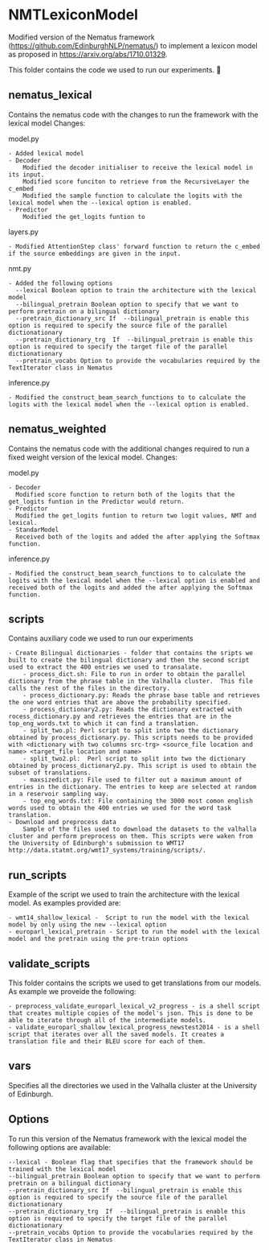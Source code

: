 # NMTLexiconModel

Modified version of the Nematus framework (https://github.com/EdinburghNLP/nematus/) to implement a lexicon model as proposed in https://arxiv.org/abs/1710.01329.

This folder contains the code we used to run our experiments. :beginner:

  ## nematus_lexical 
 Contains the nematus code with the changes to run the framework with the lexical model
Changes:

model.py 
  
    - Added lexical model
    - Decoder
        Modified the decoder initialiser to receive the lexical model in its input.
        Modified score funciton to retrieve from the RecursiveLayer the c_embed
        Modified the sample function to calculate the logits with the lexical model when the --lexical option is enabled.
    - Predictor 
        Modified the get_logits funtion to 
layers.py 

    - Modified AttentionStep class' forward function to return the c_embed if the source embeddings are given in the input.
nmt.py 
            
    - Added the following options
      --lexical Boolean option to train the architecture with the lexical model
      --bilingual_pretrain Boolean option to specify that we want to perform pretrain on a bilingual dictionary
      --pretrain_dictionary_src If  --bilingual_pretrain is enable this option is required to specify the source file of the parallel dictionationary
      --pretrain_dictionary_trg  If  --bilingual_pretrain is enable this option is required to specify the target file of the parallel dictionationary
      --pretrain_vocabs Option to provide the vocabularies required by the TextIterator class in Nematus
inference.py

    - Modified the construct_beam_search_functions to to calculate the logits with the lexical model when the --lexical option is enabled.
 ## nematus_weighted
 Contains the nematus code with the additional changes required to run a fixed weight version of the lexical model.
 Changes:
 
 model.py
 
    - Decoder
      Modified score function to return both of the logits that the get_logits funtion in the Predictor would return.
    - Predictor
      Modified the get_logits funtion to return two logit values, NMT and lexical.
    - StandarModel
      Received both of the logits and added the after applying the Softmax function.

inference.py

    - Modified the construct_beam_search_functions to to calculate the logits with the lexical model when the --lexical option is enabled and received both of the logits and added the after applying the Softmax function.
    
 ## scripts
 Contains auxiliary code we used to run our experiments
 
    - Create Bilingual dictionaries - folder that contains the sripts we built to create the bilingual dictionary and then the second script used to extract the 400 entries we used to transalate.
        - process_dict.sh: File to run in order to obtain the parallel dictionary from the phrase table in the Valhalla cluster.  This file calls the rest of the files in the directory.
        - process_dictionary.py: Reads the phrase base table and retrieves the one word entries that are above the probability specified.
        - process_dictionary2.py: Reads the dictionary extracted with rocess_dictionary.py and retrieves the entries that are in the top_eng_words.txt to which it can find a translation.
        - split_two.pl: Perl script to split into two the dictionary obtained by process_dictionary.py. This scripts needs to be provided with <dictionary with two columns src-trg> <source_file location and name> <target_file location and name>
        - split_two2.pl:  Perl script to split into two the dictionary obtained by process_dictionary2.py. This script is used to obtain the subset of translations.
        - maxsizedict.py: File used to filter out a maximum amount of entries in the dictionary. The entries to keep are selected at random in a reservoir sampling way.
        - top_eng_words.txt: File containing the 3000 most comon english words used to obtain the 400 entries we used for the word task translation.
    - Download and preprocess data
        Sample of the files used to download the datasets to the valhalla cluster and perform preprocess on them. This scripts were waken from the University of Edinburgh's submission to WMT17 http://data.statmt.org/wmt17_systems/training/scripts/.
 
 
## run_scripts 
Example of the script we used to train the architecture with the lexical model. As examples provided are:

    - wmt14_shallow_lexical -  Script to run the model with the lexical model by only using the new --lexical option
    - europarl_lexical_pretrain - Script to run the model with the lexical model and the pretrain using the pre-train options

## validate_scripts
This folder contains the scripts we used to get translations from our models. As example we proveide the following:

    - preprocess_validate_europarl_lexical_v2_progress - is a shell script that creates multiple copies of the model's json. This is done to be able to iterate through all of the intermediate models.
    - validate_europarl_shallow_lexical_progress_newstest2014 - is a shell script that iterates over all the saved models. It creates a translation file and their BLEU score for each of them. 

## vars 
Specifies all the directories we used in the Valhalla cluster at the University of Edinburgh.


## Options
To run this version of the Nematus framework with the lexical model the following options are available:

    --lexical - Boolean flag that specifies that the framework should be trained with the lexical model
    --bilingual_pretrain Boolean option to specify that we want to perform pretrain on a bilingual dictionary
    --pretrain_dictionary_src If  --bilingual_pretrain is enable this option is required to specify the source file of the parallel dictionationary
    --pretrain_dictionary_trg  If  --bilingual_pretrain is enable this option is required to specify the target file of the parallel dictionationary
    --pretrain_vocabs Option to provide the vocabularies required by the TextIterator class in Nematus
